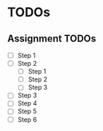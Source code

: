 # TODOs

## Assignment TODOs

- [ ] Step 1
- [ ] Step 2
  - [ ] Step 1
  - [ ] Step 2
  - [ ] Step 3
- [ ] Step 3
- [ ] Step 4
- [ ] Step 5
- [ ] Step 6

